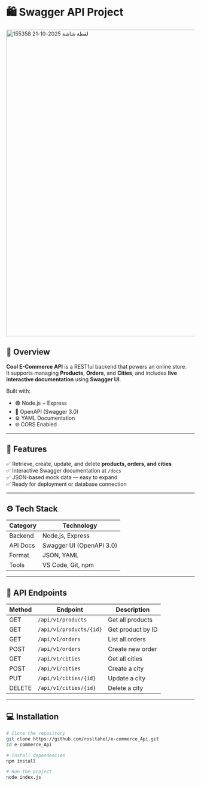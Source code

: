 # 🛍️ Swagger API Project



<img width="1138" height="817" alt="لقطة شاشة 2025-10-21 155358" src="https://github.com/user-attachments/assets/26903b3a-e29d-458a-9590-1b7e221aef71" />

## 📖 Overview
**Cool E-Commerce API** is a RESTful backend that powers an online store.  
It supports managing **Products**, **Orders**, and **Cities**, and includes **live interactive documentation** using **Swagger UI**.

Built with:
- 🟢 Node.js + Express  
- 📘 OpenAPI (Swagger 3.0)  
- ⚙️ YAML Documentation  
- 🌐 CORS Enabled  

---

## 🚀 Features
✅ Retrieve, create, update, and delete **products, orders, and cities**  
✅ Interactive Swagger documentation at `/docs`  
✅ JSON-based mock data — easy to expand  
✅ Ready for deployment or database connection  

---

## ⚙️ Tech Stack

| Category | Technology |
|-----------|-------------|
| Backend | Node.js, Express |
| API Docs | Swagger UI (OpenAPI 3.0) |
| Format | JSON, YAML |
| Tools | VS Code, Git, npm |

---

## 🧠 API Endpoints

| Method | Endpoint | Description |
|--------|-----------|-------------|
| GET | `/api/v1/products` | Get all products |
| GET | `/api/v1/products/{id}` | Get product by ID |
| GET | `/api/v1/orders` | List all orders |
| POST | `/api/v1/orders` | Create new order |
| GET | `/api/v1/cities` | Get all cities |
| POST | `/api/v1/cities` | Create a city |
| PUT | `/api/v1/cities/{id}` | Update a city |
| DELETE | `/api/v1/cities/{id}` | Delete a city |

---

## 💻 Installation

```bash
# Clone the repository
git clone https://github.com/rosltahel/e-commerce_Api.git
cd e-commerce_Api

# Install dependencies
npm install

# Run the project
node index.js
